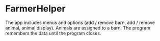# FarmerHelper
The app includes menus and options (add / remove barn, add / remove animal, animal display). 
Animals are assigned to a barn. The program remembers the data until the program closes.

